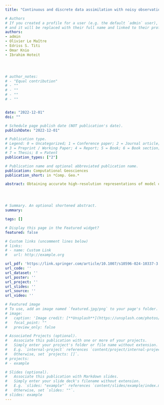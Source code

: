 ```yaml
---
title: "Continuous and discrete data assimilation with noisy observations for the Rayleigh-Bénard convection: a computational study"

# Authors
# If you created a profile for a user (e.g. the default `admin` user), write the username (folder name) here 
# and it will be replaced with their full name and linked to their profile.
authors:
- admin
- Olivier Le Maître
- Edriss S. Titi
- Omar Knio
- Ibrahim Hoteit




# author_notes:
# - "Equal contribution"
# - ""
# - ""
# - ""
# - ""


date: "2022-12-01"
doi: ""

# Schedule page publish date (NOT publication's date).
publishDate: "2022-12-01"

# Publication type.
# Legend: 0 = Uncategorized; 1 = Conference paper; 2 = Journal article;
# 3 = Preprint / Working Paper; 4 = Report; 5 = Book; 6 = Book section;
# 7 = Thesis; 8 = Patent
publication_types: ["2"]

# Publication name and optional abbreviated publication name.
publication: Computational Geosciences
publication_short: in *Comp. Geo.*

abstract: Obtaining accurate high-resolution representations of model outputs is essential to describe the system dynamics. In general, however, only spatially- and temporally-coarse observations of the system states are available. These observations can also be corrupted by noise. Downscaling is a process/scheme in which one uses coarse scale observations to reconstruct the high-resolution solution of the system states. Continuous Data Assimilation (CDA) is a recently introduced downscaling algorithm that constructs an increasingly accurate representation of the system states by continuously nudging the large scales using the coarse observations. We introduce a Discrete Data Assimilation (DDA) algorithm as a downscaling algorithm based on CDA with discrete-in-time nudging. We then investigate the performance of the CDA and DDA algorithms for downscaling noisy observations of the Rayleigh-Bénard convection system in the chaotic regime. In this computational study, a set of noisy observations was generated by perturbing a reference solution with Gaussian noise before downscaling them. The downscaled fields are then assessed using various error- and ensemble-based skill scores. The CDA solution was shown to converge towards the reference solution faster than that of DDA but at the cost of a higher asymptotic error. The numerical results also suggest a quadratic relationship between the ℓ2 error and the noise level for both CDA and DDA. Cubic and quadratic dependences of the DDA and CDA expected errors on the spatial resolution of the observations were obtained, respectively.




# Summary. An optional shortened abstract.
summary: 

tags: []

# Display this page in the Featured widget?
featured: false

# Custom links (uncomment lines below)
# links:
# - name: Custom Link
#   url: http://example.org

url_pdf: 'https://link.springer.com/article/10.1007/s10596-024-10337-3'
url_code: ''
url_dataset: ''
url_poster: ''
url_project: ''
url_slides: ''
url_source: ''
url_video: ''

# Featured image
# To use, add an image named `featured.jpg/png` to your page's folder. 
# image:
#   caption: 'Image credit: [**Unsplash**](https://unsplash.com/photos/pLCdAaMFLTE)'
#   focal_point: ""
#   preview_only: false

# Associated Projects (optional).
#   Associate this publication with one or more of your projects.
#   Simply enter your project's folder or file name without extension.
#   E.g. `internal-project` references `content/project/internal-project/index.md`.
#   Otherwise, set `projects: []`.
# projects:
# - example

# Slides (optional).
#   Associate this publication with Markdown slides.
#   Simply enter your slide deck's filename without extension.
#   E.g. `slides: "example"` references `content/slides/example/index.md`.
#   Otherwise, set `slides: ""`.
# slides: example
---
```

<!-- 
{{% callout note %}}
Click the *Cite* button above to demo the feature to enable visitors to import publication metadata into their reference management software.
{{% /callout %}}

{{% callout note %}}
Create your slides in Markdown - click the *Slides* button to check out the example.
{{% /callout %}}

Supplementary material can be found [here](https://drive.google.com/file/d/17tGxceooVTT0JFkBsQjsh3h529U7yI1v/view?usp=sharing). -->
